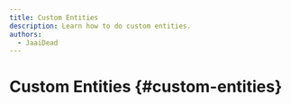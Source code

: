 ```yaml
---
title: Custom Entities
description: Learn how to do custom entities.
authors:
  - JaaiDead
---
```


# Custom Entities {#custom-entities}
